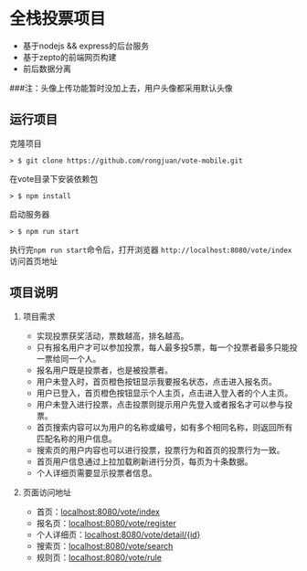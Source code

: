 # 全栈投票项目
* 基于nodejs && express的后台服务
* 基于zepto的前端网页构建
* 前后数据分离

###注：头像上传功能暂时没加上去，用户头像都采用默认头像


## 运行项目

克隆项目

```
> $ git clone https://github.com/rongjuan/vote-mobile.git
```
在vote目录下安装依赖包

```
> $ npm install
```
启动服务器

```
> $ npm run start
```
执行完`npm run start`命令后，打开浏览器 `http://localhost:8080/vote/index`访问首页地址


## 项目说明

1. 项目需求
	- 实现投票获奖活动，票数越高，排名越高。
	- 只有报名用户才可以参加投票，每人最多投5票，每一个投票者最多只能投一票给同一个人。
	- 报名用户既是投票者，也是被投票者。
	- 用户未登入时，首页橙色按钮显示我要报名状态，点击进入报名页。
	- 用户已登入，首页橙色按钮显示个人主页，点击进入登入者的个人主页。
	- 用户未登入进行投票，点击投票则提示用户先登入或者报名才可以参与投票。
	- 首页搜索内容可以为用户的名称或编号，如有多个相同名称，则返回所有匹配名称的用户信息。
	- 搜索页的用户内容也可以进行投票，投票行为和首页的投票行为一致。
	- 首页用户信息通过上拉加载刷新进行分页，每页为十条数据。
	- 个人详细页需要显示投票者信息。


2. 页面访问地址
	- 首页：[localhost:8080/vote/index](localhost:8080/vote/index)
	- 报名页：[localhost:8080/vote/register](localhost:8080/vote/register)
	- 个人详细页：[localhost:8080/vote/detail/{id}](localhost:8080/vote/detail)
	- 搜索页：[localhost:8080/vote/search](localhost:8080/vote/search)
	- 规则页：[localhost:8080/vote/rule](localhost:8080/vote/rule)
	

	
